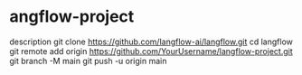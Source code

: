 # angflow-project
description
git clone https://github.com/langflow-ai/langflow.git
cd langflow
git remote add origin https://github.com/YourUsername/langflow-project.git
git branch -M main
git push -u origin main
